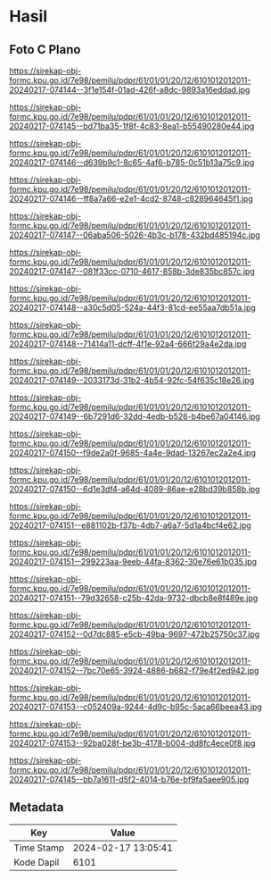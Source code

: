 # Hasil

## Foto C Plano

https://sirekap-obj-formc.kpu.go.id/7e98/pemilu/pdpr/61/01/01/20/12/6101012012011-20240217-074144--3f1e154f-01ad-426f-a8dc-9893a16eddad.jpg

https://sirekap-obj-formc.kpu.go.id/7e98/pemilu/pdpr/61/01/01/20/12/6101012012011-20240217-074145--bd71ba35-1f8f-4c83-8ea1-b55490280e44.jpg

https://sirekap-obj-formc.kpu.go.id/7e98/pemilu/pdpr/61/01/01/20/12/6101012012011-20240217-074146--d639b9c1-8c65-4af6-b785-0c51b13a75c9.jpg

https://sirekap-obj-formc.kpu.go.id/7e98/pemilu/pdpr/61/01/01/20/12/6101012012011-20240217-074146--ff8a7a66-e2e1-4cd2-8748-c828964645f1.jpg

https://sirekap-obj-formc.kpu.go.id/7e98/pemilu/pdpr/61/01/01/20/12/6101012012011-20240217-074147--06aba506-5026-4b3c-b178-432bd485194c.jpg

https://sirekap-obj-formc.kpu.go.id/7e98/pemilu/pdpr/61/01/01/20/12/6101012012011-20240217-074147--081f33cc-0710-4617-858b-3de835bc857c.jpg

https://sirekap-obj-formc.kpu.go.id/7e98/pemilu/pdpr/61/01/01/20/12/6101012012011-20240217-074148--a30c5d05-524a-44f3-81cd-ee55aa7db51a.jpg

https://sirekap-obj-formc.kpu.go.id/7e98/pemilu/pdpr/61/01/01/20/12/6101012012011-20240217-074148--71414a11-dcff-4f1e-92a4-666f29a4e2da.jpg

https://sirekap-obj-formc.kpu.go.id/7e98/pemilu/pdpr/61/01/01/20/12/6101012012011-20240217-074149--2033173d-31b2-4b54-92fc-54f635c18e26.jpg

https://sirekap-obj-formc.kpu.go.id/7e98/pemilu/pdpr/61/01/01/20/12/6101012012011-20240217-074149--6b7291d6-32dd-4edb-b526-b4be67a04146.jpg

https://sirekap-obj-formc.kpu.go.id/7e98/pemilu/pdpr/61/01/01/20/12/6101012012011-20240217-074150--f9de2a0f-9685-4a4e-9dad-13267ec2a2e4.jpg

https://sirekap-obj-formc.kpu.go.id/7e98/pemilu/pdpr/61/01/01/20/12/6101012012011-20240217-074150--6d1e3df4-a64d-4089-86ae-e28bd39b858b.jpg

https://sirekap-obj-formc.kpu.go.id/7e98/pemilu/pdpr/61/01/01/20/12/6101012012011-20240217-074151--e881102b-f37b-4db7-a6a7-5d1a4bcf4e62.jpg

https://sirekap-obj-formc.kpu.go.id/7e98/pemilu/pdpr/61/01/01/20/12/6101012012011-20240217-074151--299223aa-9eeb-44fa-8362-30e76e61b035.jpg

https://sirekap-obj-formc.kpu.go.id/7e98/pemilu/pdpr/61/01/01/20/12/6101012012011-20240217-074151--79d32658-c25b-42da-9732-dbcb8e8f489e.jpg

https://sirekap-obj-formc.kpu.go.id/7e98/pemilu/pdpr/61/01/01/20/12/6101012012011-20240217-074152--0d7dc885-e5cb-49ba-9697-472b25750c37.jpg

https://sirekap-obj-formc.kpu.go.id/7e98/pemilu/pdpr/61/01/01/20/12/6101012012011-20240217-074152--7bc70e65-3924-4886-b682-f79e4f2ed942.jpg

https://sirekap-obj-formc.kpu.go.id/7e98/pemilu/pdpr/61/01/01/20/12/6101012012011-20240217-074153--c052409a-9244-4d9c-b95c-5aca66beea43.jpg

https://sirekap-obj-formc.kpu.go.id/7e98/pemilu/pdpr/61/01/01/20/12/6101012012011-20240217-074153--92ba028f-be3b-4178-b004-dd8fc4ece0f8.jpg

https://sirekap-obj-formc.kpu.go.id/7e98/pemilu/pdpr/61/01/01/20/12/6101012012011-20240217-074145--bb7a1611-d5f2-4014-b76e-bf9fa5aee905.jpg


## Metadata

| Key        | Value               |
| ---------- | ------------------- |
| Time Stamp | 2024-02-17 13:05:41 |
| Kode Dapil | 6101                |



